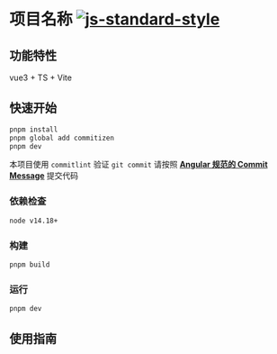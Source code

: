 # 项目名称 [![js-standard-style](https://img.shields.io/badge/code%20style-standard-brightgreen.svg)](http://standardjs.com)

<!-- 写一段简短的话描述项目 -->

## 功能特性

vue3 + TS + Vite

## 快速开始

```sh
pnpm install
pnpm global add commitizen
pnpm dev
```

本项目使用 `commitlint` 验证 `git commit` 请按照 [**Angular 规范的 Commit Message**](https://i3o61hzm64.feishu.cn/docs/doccnp47z5z4IzGtbv4ZBjom6Od) 提交代码

### 依赖检查

```sh
node v14.18+
```

### 构建

```sh
pnpm build
```

### 运行

```sh
pnpm dev
```

## 使用指南
